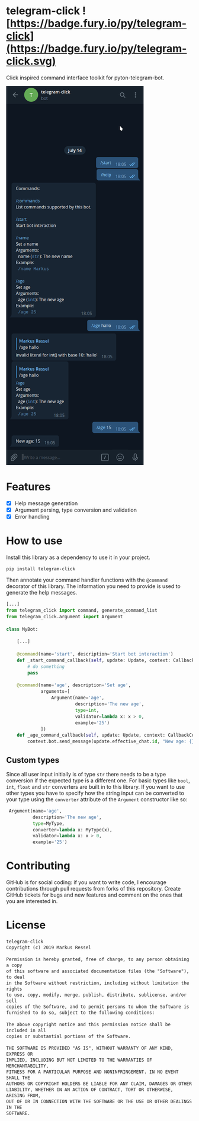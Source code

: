 # telegram-click ![https://badge.fury.io/py/telegram-click](https://badge.fury.io/py/telegram-click.svg)

Click inspired command interface toolkit for pyton-telegram-bot.

![](/screenshots/demo.png)

# Features
* [x] Help message generation
* [x] Argument parsing, type conversion and validation
* [x] Error handling

# How to use

Install this library as a dependency to use it in your project.

```shell
pip install telegram-click
```

Then annotate your command handler functions with the `@command` decorator
of this library. The information you need to provide is used to generate
the help messages.

```python
[...]
from telegram_click import command, generate_command_list
from telegram_click.argument import Argument

class MyBot:

    [...]
    
    @command(name='start', description='Start bot interaction')
    def _start_command_callback(self, update: Update, context: CallbackContext):
        # do something
        pass
        
    @command(name='age', description='Set age',
             arguments=[
                 Argument(name='age',
                          description='The new age',
                          type=int,
                          validator=lambda x: x > 0,
                          example='25')
             ])
    def _age_command_callback(self, update: Update, context: CallbackContext, age: int):
        context.bot.send_message(update.effective_chat.id, "New age: {}".format(age))
```

## Custom types

Since all user input initially is of type `str` there needs to be a type
conversion if the expected type is a different one. For basic types like
`bool`, `int`, `float` and `str` converters are built in to this library.
If you want to use other types you have to specify how the string input
can be converted to your type using the `converter` attribute of the 
`Argument` constructor like so:

```python
 Argument(name='age',
          description='The new age',
          type=MyType,
          converter=lambda x: MyType(x),
          validator=lambda x: x > 0,
          example='25')
```

# Contributing

GitHub is for social coding: if you want to write code, I encourage contributions through pull requests from forks
of this repository. Create GitHub tickets for bugs and new features and comment on the ones that you are interested in.


# License
```text
telegram-click
Copyright (c) 2019 Markus Ressel

Permission is hereby granted, free of charge, to any person obtaining a copy
of this software and associated documentation files (the "Software"), to deal
in the Software without restriction, including without limitation the rights
to use, copy, modify, merge, publish, distribute, sublicense, and/or sell
copies of the Software, and to permit persons to whom the Software is
furnished to do so, subject to the following conditions:

The above copyright notice and this permission notice shall be included in all
copies or substantial portions of the Software.

THE SOFTWARE IS PROVIDED "AS IS", WITHOUT WARRANTY OF ANY KIND, EXPRESS OR
IMPLIED, INCLUDING BUT NOT LIMITED TO THE WARRANTIES OF MERCHANTABILITY,
FITNESS FOR A PARTICULAR PURPOSE AND NONINFRINGEMENT. IN NO EVENT SHALL THE
AUTHORS OR COPYRIGHT HOLDERS BE LIABLE FOR ANY CLAIM, DAMAGES OR OTHER
LIABILITY, WHETHER IN AN ACTION OF CONTRACT, TORT OR OTHERWISE, ARISING FROM,
OUT OF OR IN CONNECTION WITH THE SOFTWARE OR THE USE OR OTHER DEALINGS IN THE
SOFTWARE.
```